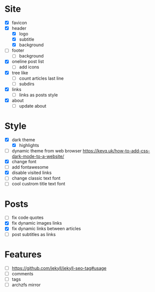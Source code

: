 # Site

- [x] favicon
- [x] header
  - [x] logo
  - [x] subtitle
  - [x] background

- [ ] footer
  - [ ] background

- [x] oneline post list
  - [ ] add icons
- [x] tree like
  - [ ] count articles last line
  - [ ] subdirs
- [x] links
  - [ ] links as posts style
- [x] about
  - [ ] update about

# Style

- [x] dark theme
  - [x] highlights
- [ ] dynamic theme from web browser
      https://kevq.uk/how-to-add-css-dark-mode-to-a-website/
- [x] change font
- [ ] add fontawesome
- [x] disable visited links
- [ ] change classic text font
- [ ] cool custrom title text font

# Posts

- [ ] fix code quotes
- [x] fix dynamic images links
- [x] fix dynamic links between articles
- [ ] post subtitles as links

# Features

- [ ] https://github.com/jekyll/jekyll-seo-tag#usage
- [ ] comments
- [ ] tags
- [ ] archzfs mirror
